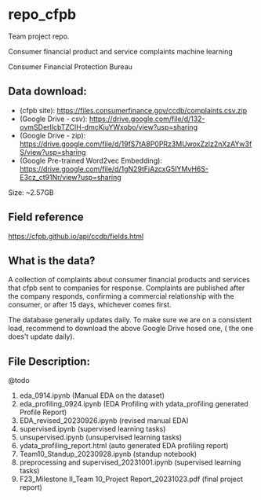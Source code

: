 # repo_cfpb
Team project repo.

Consumer financial product and service complaints machine learning

Consumer Financial Protection Bureau

## Data download:
- (cfpb site): https://files.consumerfinance.gov/ccdb/complaints.csv.zip
- (Google Drive - csv): https://drive.google.com/file/d/132-ovmSDerlIcbTZCIH-dmcKjuYWxobo/view?usp=sharing
- (Google Drive - zip): https://drive.google.com/file/d/19fS7tA8P0PRz3MUwoxZzlz2nXzAYw3fS/view?usp=sharing
- (Google Pre-trained Word2vec Embedding): https://drive.google.com/file/d/1gN29tFjAzcxG5IYMvH6S-E3cz_ct91Nr/view?usp=sharing


Size: ~2.57GB


## Field reference

https://cfpb.github.io/api/ccdb/fields.html


## What is the data?

A collection of complaints about consumer financial products and services that cfpb sent to companies for response. Complaints are published after the company responds, confirming a commercial relationship with the consumer, or after 15 days, whichever comes first.

The database generally updates daily. To make sure we are on a consistent load, recommend to download the above Google Drive hosed one, ( the one does't update daily).

## File Description:
@todo
1. eda_0914.ipynb (Manual EDA on the dataset)
2. eda_profiling_0924.ipynb (EDA Profiling with ydata_profiling generated Profile Report)
3. EDA_revised_20230926.ipynb (revised manual EDA)
4. supervised.ipynb (supervised learning tasks)
5. unsupervised.ipynb (unsupervised learning tasks)
6. ydata_profiling_report.html (auto generated EDA profiling report)
7. Team10_Standup_20230928.ipynb (standup notebook)
8. preprocessing and supervised_20231001.ipynb (supervised learning tasks)
9. F23_Milestone II_Team 10_Project Report_20231023.pdf (final project report)
